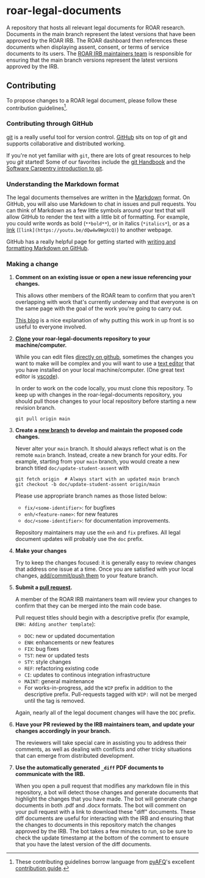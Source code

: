 # roar-legal-documents

A repository that hosts all relevant legal documents for ROAR research. Documents in the main branch represent the latest versions that have been approved by the ROAR IRB. The ROAR dashboard then references these documents when displaying assent, consent, or terms of service documents to its users. The [ROAR IRB maintainers team][link_roar_irb_maintainers] is responsible for ensuring that the main branch versions represent the latest versions approved by the IRB.

## Contributing

To propose changes to a ROAR legal document, please follow these contribution guidelines[^1].

### Contributing through GitHub

[git][link_git] is a really useful tool for version control.
[GitHub][link_github] sits on top of git and supports collaborative and
distributed working.

If you're not yet familiar with `git`, there are lots of great resources to help
you *git* started! Some of our favorites include the [git
Handbook][link_handbook] and the [Software Carpentry introduction to
git][link_swc_intro].

### Understanding the Markdown format

The legal documents themselves are written in the [Markdown][link_markdown] format.
On GitHub, you will also use Markdown to chat in issues and pull requests.  You
can think of Markdown as a few little symbols around your text that will allow
GitHub to render the text with a little bit of formatting.  For example, you
could write words as bold (`**bold**`), or in italics (`*italics*`), or as a
[link][link_rick_roll] (`[link](https://youtu.be/dQw4w9WgXcQ)`) to another webpage.

GitHub has a really helpful page for getting started with
[writing and formatting Markdown on GitHub][link_writing_formatting_github].

### Making a change

1. **Comment on an existing issue or open a new issue referencing your changes.**

   This allows other members of the ROAR team to confirm that you aren't
   overlapping with work that's currently underway and that everyone is on the same page
   with the goal of the work you're going to carry out.

   [This blog][link_pushpullblog] is a nice explanation of why putting this work in up front is so useful to everyone involved.

1. **[Clone][link_clone] your roar-legal-documents repository to your machine/computer.**

   While you can edit files [directly on github][link_githubedit], sometimes the changes
   you want to make will be complex and you will want to use a [text editor][link_texteditor]
   that you have installed on your local machine/computer.
   (One great text editor is [vscode][link_vscode]).

   In order to work on the code locally, you must clone this repository.
   To keep up with changes in the roar-legal-documents repository, you should pull those changes to your local repository before starting a new revision branch.

   ```Shell
   git pull origin main
   ```

1. **Create a [new branch][link_branches] to develop and maintain the proposed code changes.**

   Never alter your `main` branch. It should always reflect what is on the remote `main` branch. Instead, create a new branch for your edits. For example, starting from your `main` branch, you would create a new branch titled `doc/update-student-assent` with

   ```Shell
   git fetch origin  # Always start with an updated main branch
   git checkout -b doc/update-student-assent origin/main
   ```

   Please use appropriate branch names as those listed below:
     - `fix/<some-identifier>`: for bugfixes
     - `enh/<feature-name>`: for new features
     - `doc/<some-identifier>`: for documentation improvements.

   Repository maintainers may use the `enh` and `fix` prefixes. All legal document updates will probably use the `doc` prefix.

1. **Make your changes**

   Try to keep the changes focused: it is generally easy to review changes that
   address one issue at a time. Once you are satisfied with your local changes,
   [add/commit/push them][link_add_commit_push] to your feature branch.

1. **Submit a [pull request][link_pullrequest].**

   A member of the ROAR IRB maintaners team will review your changes to confirm
   that they can be merged into the main code base.

   Pull request titles should begin with a descriptive prefix
   (for example, `ENH: Adding another template`):
     - `DOC`: new or updated documentation
     - `ENH`: enhancements or new features
     - `FIX`: bug fixes
     - `TST`: new or updated tests
     - `STY`: style changes
     - `REF`: refactoring existing code
     - `CI`: updates to continous integration infrastructure
     - `MAINT`: general maintenance
     - For works-in-progress, add the `WIP` prefix in addition to the descriptive prefix.
       Pull-requests tagged with `WIP:` will not be merged until the tag is removed.

   Again, nearly all of the legal document changes will have the `DOC` prefix.

1. **Have your PR reviewed by the IRB maintainers team, and update your changes accordingly in your branch.**

   The reviewers will take special care in assisting you to address their
   comments, as well as dealing with conflicts and other tricky situations that
   can emerge from distributed development.

1. **Use the automatically generated `_diff` PDF documents to communicate with the IRB.**

   When you open a pull request that modifies any markdown file in this repository, a bot will detect those changes and generate documents that highlight the changes that you have made. The bot will generate change documents in both .pdf and .docx formats. The bot will comment on your pull request with a link to download these "diff" documents. These diff documents are useful for interacting with the IRB and ensuring that the changes to documents in this repository match the changes approved by the IRB. The bot takes a few minutes to run, so be sure to check the update timestamp at the bottom of the comment to ensure that you have the latest version of the diff documents.

[^1]: These contributing guidelines borrow language from [pyAFQ][link_pyafq]'s excellent [contribution guide][link_pyafq_contribution_guide].

[link_add_commit_push]: https://help.github.com/articles/adding-a-file-to-a-repository-using-the-command-line
[link_branches]: https://help.github.com/articles/creating-and-deleting-branches-within-your-repository/
[link_clone]: https://help.github.com/articles/cloning-a-repository
[link_git]: https://git-scm.com/
[link_github]: https://github.com/
[link_githubedit]: https://help.github.com/articles/editing-files-in-your-repository
[link_handbook]: https://guides.github.com/introduction/git-handbook/
[link_markdown]: https://daringfireball.net/projects/markdown
[link_pullrequest]: https://help.github.com/articles/creating-a-pull-request-from-a-fork
[link_pushpullblog]: https://www.igvita.com/2011/12/19/dont-push-your-pull-requests/
[link_pyafq]: https://github.com/yeatmanlab/pyAFQ
[link_pyafq_contribution_guide]: https://github.com/yeatmanlab/pyAFQ/blob/master/.github/CONTRIBUTING.md
[link_rick_roll]: https://www.youtube.com/watch?v=dQw4w9WgXcQ
[link_roar_irb_maintainers]: https://github.com/orgs/yeatmanlab/teams/roar-irb-maintainers
[link_swc_intro]: http://swcarpentry.github.io/git-novice/
[link_texteditor]: https://en.wikipedia.org/wiki/Text_editor
[link_vscode]: https://code.visualstudio.com/
[link_writing_formatting_github]: https://help.github.com/articles/getting-started-with-writing-and-formatting-on-github
